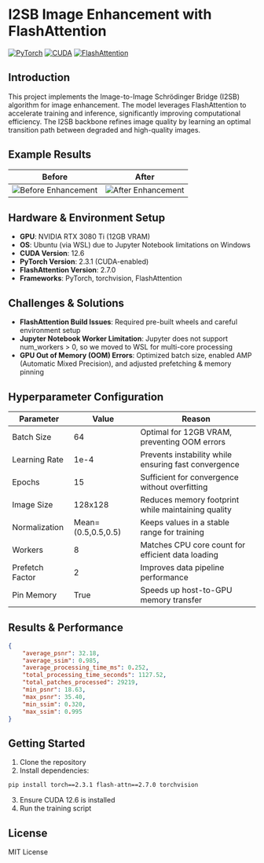 # I2SB Image Enhancement with FlashAttention

[![PyTorch](https://img.shields.io/badge/PyTorch-2.3.1-EE4C2C?logo=pytorch)](https://pytorch.org/)
[![CUDA](https://img.shields.io/badge/CUDA-12.6-76B900?logo=nvidia)](https://developer.nvidia.com/cuda-toolkit)
[![FlashAttention](https://img.shields.io/badge/FlashAttention-2.7.0-blue)](https://github.com/HazyResearch/flash-attention)

## Introduction
This project implements the Image-to-Image Schrödinger Bridge (I2SB) algorithm for image enhancement. The model leverages FlashAttention to accelerate training and inference, significantly improving computational efficiency. The I2SB backbone refines image quality by learning an optimal transition path between degraded and high-quality images.

## Example Results
Before             |  After
:-------------------------:|:-------------------------:
![Before Enhancement](img.jpg)  |  ![After Enhancement](img1.jpg)

## Hardware & Environment Setup
- **GPU**: NVIDIA RTX 3080 Ti (12GB VRAM)
- **OS**: Ubuntu (via WSL) due to Jupyter Notebook limitations on Windows
- **CUDA Version**: 12.6
- **PyTorch Version**: 2.3.1 (CUDA-enabled)
- **FlashAttention Version**: 2.7.0
- **Frameworks**: PyTorch, torchvision, FlashAttention

## Challenges & Solutions
- **FlashAttention Build Issues**: Required pre-built wheels and careful environment setup
- **Jupyter Notebook Worker Limitation**: Jupyter does not support num_workers > 0, so we moved to WSL for multi-core processing
- **GPU Out of Memory (OOM) Errors**: Optimized batch size, enabled AMP (Automatic Mixed Precision), and adjusted prefetching & memory pinning

## Hyperparameter Configuration

| Parameter | Value | Reason |
|-----------|--------|---------|
| Batch Size | 64 | Optimal for 12GB VRAM, preventing OOM errors |
| Learning Rate | 1e-4 | Prevents instability while ensuring fast convergence |
| Epochs | 15 | Sufficient for convergence without overfitting |
| Image Size | 128x128 | Reduces memory footprint while maintaining quality |
| Normalization | Mean=(0.5,0.5,0.5) | Keeps values in a stable range for training |
| Workers | 8 | Matches CPU core count for efficient data loading |
| Prefetch Factor | 2 | Improves data pipeline performance |
| Pin Memory | True | Speeds up host-to-GPU memory transfer |

## Results & Performance

```json
{
    "average_psnr": 32.18,
    "average_ssim": 0.985,
    "average_processing_time_ms": 0.252,
    "total_processing_time_seconds": 1127.52,
    "total_patches_processed": 29219,
    "min_psnr": 18.63,
    "max_psnr": 35.40,
    "min_ssim": 0.320,
    "max_ssim": 0.995
}
```

## Getting Started
1. Clone the repository
2. Install dependencies:
```bash
pip install torch==2.3.1 flash-attn==2.7.0 torchvision
```
3. Ensure CUDA 12.6 is installed
4. Run the training script

## License
MIT License

